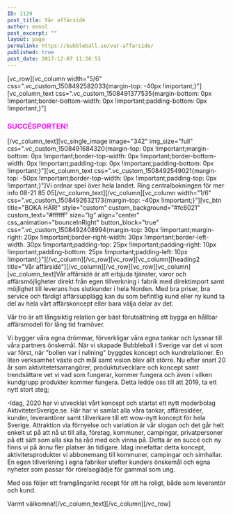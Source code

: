 ```yaml
---
ID: 1129
post_title: Vår affärsidé
author: ennol
post_excerpt: ""
layout: page
permalink: https://bubbleball.se/var-affarside/
published: true
post_date: 2017-12-07 11:26:53
---
```

[vc_row][vc_column width="5/6" css=".vc_custom_1508492582033{margin-top: -40px !important;}"][vc_column_text css=".vc_custom_1508491377535{margin-bottom: 0px !important;border-bottom-width: 0px !important;padding-bottom: 0px !important;}"]
<h3><span style="color: #ff00ff;"><strong>SUCCÉSPORTEN!</strong></span></h3>
[/vc_column_text][vc_single_image image="342" img_size="full" css=".vc_custom_1508491684320{margin-top: 0px !important;margin-bottom: 0px !important;border-top-width: 0px !important;border-bottom-width: 0px !important;padding-top: 0px !important;padding-bottom: 0px !important;}"][vc_column_text css=".vc_custom_1508492549021{margin-top: -50px !important;border-top-width: 0px !important;padding-top: 0px !important;}"]Vi ordnar spel över hela landet. Ring centralbokningen för mer info 08-21 85 05[/vc_column_text][/vc_column][vc_column width="1/6" css=".vc_custom_1508492632173{margin-top: -40px !important;}"][vc_btn title="BOKA HÄR!" style="custom" custom_background="#fc6021" custom_text="#ffffff" size="lg" align="center" css_animation="bounceInRight" button_block="true" css=".vc_custom_1508492408994{margin-top: 30px !important;margin-right: 20px !important;border-right-width: 30px !important;border-left-width: 30px !important;padding-top: 25px !important;padding-right: 10px !important;padding-bottom: 25px !important;padding-left: 10px !important;}"][/vc_column][/vc_row][vc_row][vc_column][heading2 title="Vår affärsidé"][/vc_column][/vc_row][vc_row][vc_column][vc_column_text]Vår affärsidé är att erbjuda tjänster, varor och affärsmöjligheter direkt från egen tillverkning i fabrik med direktimport samt möjlighet till leverans hos slutkunder i hela Norden.
Med bra priser, bra service och färdigt affärsupplägg kan du som befintlig kund eller ny kund ta del av hela vårt affärskoncept eller bara välja delar av det.

Vår tro är att långsiktig relation ger bäst förutsättning att bygga en hållbar affärsmodell för lång tid framöver.

Vi bygger våra egna drömmar, förverkligar våra egna tankar och lyssnar till våra partners önskemål. När vi skapade Bubbleball i Sverige var det vi som var först, när "bollen var i rullning" byggdes koncept och kundrelationer. En liten verksamhet växte och mål samt vision blev allt större. Nu efter snart 20 år som aktivitetetsarrangörer, produktutvecklare och koncept samt trendsättare vet vi vad som fungerar, kommer fungera och även i vilken kundgrupp produkter kommer fungera. Detta ledde oss till att 2019, ta ett nytt stort steg;

-Idag, 2020 har vi utvecklat vårt koncept och startat ett nytt moderbolag  AktiviteterSverige.se. Här har vi samlat alla våra tankar, affäresidéer, kunder, leverantörer samt tillverkare till ett wow-nytt koncept för hela Sverige. Attraktion via förnyelse och variation är vår slogan och det går helt enkelt ut på att nå ut till alla, företag, kommuner, campingar, privatpersoner på ett sätt som alla ska ha råd med och vinna på.
Detta är en succé och ny finns vi på ännu fler platser än tidigare. Idag innefattar detta koncept, aktivitetsprodukter vi abbonemang till kommuner, campingar och simhallar. En egen tillverkning i egna fabriker utefter kunders önskemål och egna nyheter som passar för rörelseglädje för gammal som ung.

Med oss följer ett framgångsrikt recept för att ha roligt, både som leverantör och kund.

Varmt välkomna![/vc_column_text][/vc_column][/vc_row]